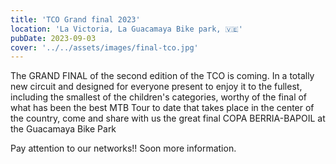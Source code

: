 ```yaml
---
title: 'TCO Grand final 2023'
location: 'La Victoria, La Guacamaya Bike park, 🇻🇪'
pubDate: 2023-09-03
cover: '../../assets/images/final-tco.jpg'
---
```

The GRAND FINAL of the second edition of the TCO is coming.
In a totally new circuit and designed for everyone present to enjoy it to the fullest, including the smallest of the children's categories, worthy of the final of what has been the best MTB Tour to date that takes place in the center of the country, come and share with us the great final COPA BERRIA-BAPOIL at the Guacamaya Bike Park

Pay attention to our networks!! Soon more information.